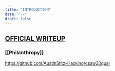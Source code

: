 ```yaml
---
title: "INTRODUCTION"
date: "--"
draft: false
---
```

## [OFFICIAL WRITEUP](https://github.com/osirislab/CSAW-CTF-2023-Quals/tree/main)

### [[Philanthropy]]
https://github.com/AustinStitz-Hacking/csaw23qual